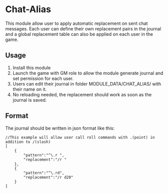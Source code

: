 # Chat-Alias

This module allow user to apply automatic replacement on sent chat messages. Each user can define their own replacement pairs in the journal and a global replacement table can also be applied on each user in the game.

## Usage
1. Install this module
2. Launch the game with GM role to allow the module generate journal and set permission for each user.
3. Users can edit their journal in folder MODULE_DATA/CHAT_ALIAS/ with their name on it.
4. No reloading needed, the replacement should work as soon as the journal is saved.

## Format
The journal should be written in json format like this:
```
//This example will allow user call roll commands with .(point) in addition to /(slash)
[
    {
        "pattern":"^\.r ",
        "replacement":"/r "
    },
    {
        "pattern":"^\.rd",
        "replacement":"/r d20"
    }
]
```